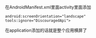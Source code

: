 在AndroidManifest.xml里面activity里面添加


```
android:screenOrientation="landscape"  
tools:ignore="DiscouragedApi">
```

在application添加的话就是整个应用横屏了
